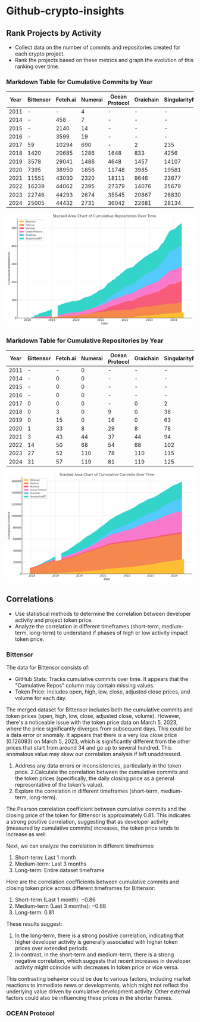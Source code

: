 # Github-crypto-insights

## Rank Projects by Activity
- Collect data on the number of commits and repositories created for each crypto project.
- Rank the projects based on these metrics and graph the evolution of this ranking over time.

### Markdown Table for Cumulative Commits by Year

| Year | Bittensor | Fetch.ai | Numerai | Ocean Protocol | Oraichain | SingularityNET | Total |
|------|-----------|----------|---------|----------------|-----------|----------------|-------|
| 2011 | -         | -        | 4       | -              | -         | -              | 4     |
| 2014 | -         | 458      | 7       | -              | -         | -              | 465   |
| 2015 | -         | 2140     | 14      | -              | -         | -              | 2154  |
| 2016 | -         | 3599     | 19      | -              | -         | -              | 3618  |
| 2017 | 59        | 10294    | 690     | -              | 2         | 235            | 11280 |
| 2018 | 1420      | 20685    | 1286    | 1648           | 833       | 4256           | 30128 |
| 2019 | 3578      | 29041    | 1486    | 4648           | 1457      | 14107          | 54317 |
| 2020 | 7395      | 38950    | 1856    | 11748          | 3985      | 19581          | 83515 |
| 2021 | 11551     | 43030    | 2320    | 18111          | 9646      | 23677          | 108335|
| 2022 | 16239     | 44062    | 2395    | 27379          | 14076     | 25679          | 129830|
| 2023 | 22746     | 44293    | 2674    | 35545          | 20867     | 26830          | 152955|
| 2024 | 25005     | 44432    | 2731    | 36042          | 22681     | 28134          | 159025|

![Picture 1](./Picture%201.png)


### Markdown Table for Cumulative Repositories by Year

| Year | Bittensor | Fetch.ai | Numerai | Ocean Protocol | Oraichain | SingularityNET | Total |
|------|-----------|----------|---------|----------------|-----------|----------------|-------|
| 2011 | -         | -        | 0       | -              | -         | -              | 0     |
| 2014 | -         | 0        | 0       | -              | -         | -              | 0     |
| 2015 | -         | 0        | 0       | -              | -         | -              | 0     |
| 2016 | -         | 0        | 0       | -              | -         | -              | 0     |
| 2017 | 0         | 0        | 0       | -              | 0         | 2              | 2     |
| 2018 | 0         | 3        | 0       | 9              | 0         | 38             | 50    |
| 2019 | 0         | 15       | 0       | 16             | 0         | 63             | 94    |
| 2020 | 1         | 33       | 8       | 29             | 8         | 78             | 157   |
| 2021 | 3         | 43       | 44      | 37             | 44        | 94             | 265   |
| 2022 | 14        | 50       | 68      | 54             | 68        | 102            | 356   |
| 2023 | 27        | 52       | 110     | 78             | 110       | 115            | 492   |
| 2024 | 31        | 57       | 119     | 81             | 119       | 125            | 532   |

![Picture 1](./Picture%202.png)

## Correlations
- Use statistical methods to determine the correlation between developer activity and project token price.
- Analyze the correlation in different timeframes (short-term, medium-term, long-term) to understand if phases of high or low activity impact token price.

### Bittensor
The data for Bittensor consists of:
* GitHub Stats: Tracks cumulative commits over time. It appears that the "Cumulative Repos" column may contain missing values.
* Token Price: Includes open, high, low, close, adjusted close prices, and volume for each day.

The merged dataset for Bittensor includes both the cumulative commits and token prices (open, high, low, close, adjusted close, volume). However, there's a noticeable issue with the token price data on March 5, 2023, where the price significantly diverges from subsequent days. This could be a data error or anomaly. It appears that there is a very low close price (0.126083) on March 5, 2023, which is significantly different from the other prices that start from around 34 and go up to several hundred. This anomalous value may skew our correlation analysis if left unaddressed.

1. Address any data errors or inconsistencies, particularly in the token price.
2.Calculate the correlation between the cumulative commits and the token prices (specifically, the daily closing price as a general representative of the token's value).
3. Explore the correlation in different timeframes (short-term, medium-term, long-term).

The Pearson correlation coefficient between cumulative commits and the closing price of the token for Bittensor is approximately 0.81. This indicates a strong positive correlation, suggesting that as developer activity (measured by cumulative commits) increases, the token price tends to increase as well.

Next, we can analyze the correlation in different timeframes:

1. Short-term: Last 1 month
2. Medium-term: Last 3 months
3. Long-term: Entire dataset timeframe

Here are the correlation coefficients between cumulative commits and closing token price across different timeframes for Bittensor:

1. Short-term (Last 1 month): −0.86
2. Medium-term (Last 3 months): −0.68
3. Long-term: 0.81

These results suggest:
1. In the long-term, there is a strong positive correlation, indicating that higher developer activity is generally associated with higher token prices over extended periods.
2. In contrast, in the short-term and medium-term, there is a strong negative correlation, which suggests that recent increases in developer activity might coincide with decreases in token price or vice versa.

This contrasting behavior could be due to various factors, including market reactions to immediate news or developments, which might not reflect the underlying value driven by cumulative development activity. Other external factors could also be influencing these prices in the shorter frames.

### OCEAN Protocol

